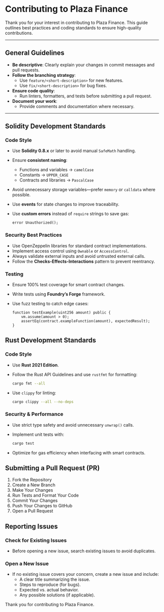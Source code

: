 
# Contributing to Plaza Finance

Thank you for your interest in contributing to Plaza Finance. This guide outlines best practices and coding standards to ensure high-quality contributions.

---

## General Guidelines

- **Be descriptive**: Clearly explain your changes in commit messages and pull requests.
- **Follow the branching strategy**:
  - Use `feature/<short-description>` for new features.
  - Use `fix/<short-description>` for bug fixes.
- **Ensure code quality**:
  - Run linters, formatters, and tests before submitting a pull request.
- **Document your work**:
  - Provide comments and documentation where necessary.

---

## Solidity Development Standards

### Code Style

- Use **Solidity 0.8.x** or later to avoid manual `SafeMath` handling.
- Ensure **consistent naming**:  
  - Functions and variables → `camelCase`
  - Constants → `UPPER_CASE`
  - Contracts and libraries → `PascalCase`
- Avoid unnecessary storage variables—prefer `memory` or `calldata` where possible.
- Use **events** for state changes to improve traceability.
- Use **custom errors** instead of `require` strings to save gas:
  
  ```solidity
  error Unauthorized();
  ```

### Security Best Practices

- Use OpenZeppelin libraries for standard contract implementations.
- Implement access control using `Ownable` or `AccessControl`.
- Always validate external inputs and avoid untrusted external calls.
- Follow the **Checks-Effects-Interactions** pattern to prevent reentrancy.

### Testing

- Ensure 100% test coverage for smart contract changes.
- Write tests using **Foundry’s Forge** framework.
- Use fuzz testing to catch edge cases:
  
  ```solidity
  function testExample(uint256 amount) public {
      vm.assume(amount > 0);
      assertEq(contract.exampleFunction(amount), expectedResult);
  }
  ```

## Rust Development Standards

### Code Style

- Use **Rust 2021 Edition**.
- Follow the Rust API Guidelines and use `rustfmt` for formatting:
  
  ```sh
  cargo fmt --all
  ```

- Use `clippy` for linting:
  
  ```sh
  cargo clippy --all --no-deps
  ```

### Security & Performance

- Use strict type safety and avoid unnecessary `unwrap()` calls.
- Implement unit tests with:
  
  ```sh
  cargo test
  ```

- Optimize for gas efficiency when interfacing with smart contracts.

## Submitting a Pull Request (PR)

1. Fork the Repository
2. Create a New Branch
3. Make Your Changes
4. Run Tests and Format Your Code
5. Commit Your Changes
6. Push Your Changes to GitHub
7. Open a Pull Request

## Reporting Issues

### Check for Existing Issues

- Before opening a new issue, search existing issues to avoid duplicates.

### Open a New Issue

- If no existing issue covers your concern, create a new issue and include:
  - A clear title summarizing the issue.
  - Steps to reproduce (for bugs).
  - Expected vs. actual behavior.
  - Any possible solutions (if applicable).

Thank you for contributing to Plaza Finance.
